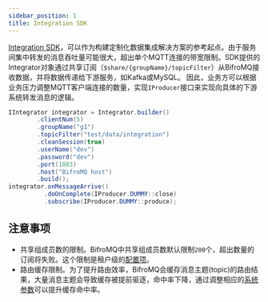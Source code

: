 ```yaml
---
sidebar_position: 1
title: Integration SDK
---
```

[Integration SDK](https://github.com/bifromqio/bifromq-data-integration)，可以作为构建定制化数据集成解决方案的参考起点。由于服务间集中转发的消息吞吐量可能很大，超出单个MQTT连接的带宽限制。SDK提供的Integrator对象通过共享订阅（`$share/{groupName}/topicFilter`）从BifroMQ接收数据，并将数据传递给下游服务，如Kafka或MySQL。
因此，业务方可以根据业务压力调整MQTT客户端连接的数量，实现`IProducer`接口来实现向具体的下游系统转发消息的逻辑。

```java
IIntegrator integrator = Integrator.builder()
        .clientNum(5)
        .groupName("g1")
        .topicFilter("test/data/integration")
        .cleanSession(true)
        .userName("dev")
        .password("dev")
        .port(1883)
        .host("BifroMQ host")
        .build();
integrator.onMessageArrive()
          .doOnComplete(IProducer.DUMMY::close)
          .subscribe(IProducer.DUMMY::produce);
```

## 注意事项
* 共享组成员数的限制。BifroMQ中共享组成员数默认限制`200`个，超出数量的订阅将失败。这个限制是租户级的[配置项](../../06_plugin/4_setting_provider/intro.md)。
* 路由缓存限制。为了提升路由效率，BifroMQ会缓存消息主题(topic)的路由结果，大量消息主题会导致缓存被提前驱逐，命中率下降，通过调整相应的[系统参数](../../07_admin_guide/01_configuration/2_bifromq_sys_props.md)可以提升缓存命中率。